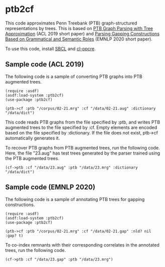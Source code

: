 # ptb2cf
This code approximates Penn Treebank (PTB) graph-structured representations by trees.
This is based on [PTB Graph Parsing with Tree Approximation](https://www.aclweb.org/anthology/P19-1530/) (ACL 2019 short paper) and [Parsing Gapping Constructions Based on Grammatical and Semantic Roles](https://www.aclweb.org/anthology/2020.emnlp-main.218/) (EMNLP 2020 short paper).

To use this code, install [SBCL](http://www.sbcl.org/) and [cl-ppcre](https://edicl.github.io/cl-ppcre/).

## Sample code (ACL 2019)
The following code is a sample of converting PTB graphs into PTB augmented trees.
```
(require :asdf)
(asdf:load-system :ptb2cf)
(use-package :ptb2cf)

(ptb->cf :ptb "/corpus/02-21.mrg" :cf "/data/02-21.aug" :dictionary "/data/dict")
```
This code reads PTB graphs from the file specified by :ptb, and writes PTB augmented trees to the file specified by :cf.
Empty elements are encoded based on the file specified by :dictionary.
If the file does not exist, ptb->cf automatically generates it.

To recover PTB graphs from PTB augmented trees, run the following code.
Here, the file "23.aug" has test trees generated by the parser trained using the PTB augmented trees.
```
(cf->ptb :cf "/data/23.aug" :ptb "/data/23.mrg" :dictionary "/data/dict")
```

## Sample code (EMNLP 2020)
The following code is a sample of annotating PTB trees for gapping constructions.
```
(require :asdf)
(asdf:load-system :ptb2cf)
(use-package :ptb2cf)

(ptb->cf :ptb "/corpus/02-21.mrg" :cf "/data/02-21.gap" :nld? nil :gap? t)
```

To co-index remnants with their corresponding correlates in the annotated trees, run the following code.
```
(cf->ptb :cf "/data/23.gap" :ptb "/data/23.mrg")
```
